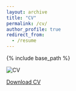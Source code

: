 ```yaml
---
layout: archive
title: "CV"
permalink: /cv/
author_profile: true
redirect_from:
  - /resume
---
```


{% include base_path %}

![CV](https://loreleylago.github.io/files/CV?LAGO?Loreley?short.pdf)

[Download CV](https://loreleylago.github.io/files/CV?LAGO?Loreley?short.pdf)


